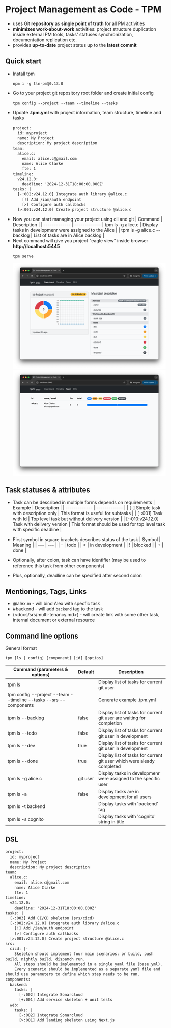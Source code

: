 # Project Management as Code - TPM
  * uses Git **repository** as **single point of truth** for all PM activities
  * **minimizes work-about-work** activities: project structure duplication inside external PM tools, tasks' statuses synchronization, documentation replication etc.
  * provides **up-to-date** project status up to the **latest commit**

## Quick start

* Install tpm
  ```
  npm i -g tln-pm@0.13.0
  ```
* Go to your project git repository root folder and create initial config
  ```
  tpm config --project --team --timeline --tasks
  ```
* Update **.tpm.yml** with project information, team structure, timeline and tasks
  ```
  project:
    id: myproject
    name: My Project
    description: My project description
  team:
    alice.c:
      email: alice.c@gmail.com
      name: Alice Clarke
      fte: 1
  timeline:
    v24.12.0:
      deadline: '2024-12-31T18:00:00.000Z'
  tasks: |
    [-:002:v24.12.0] Integrate auth library @alice.c
      [!] Add /iam/auth endpoint
      [>] Configure auth callbacks
    [>:001:v24.12.0] Create project structure @alice.c
  ```
* Now you can start managing your project using cli and git
  | Command | Description |
  | ------------- | -------------
  | tpm ls -g alice.c | Display tasks in developmenr were assigned to the Alice |
  | tpm ls -g alice.c --backlog | List of tasks are in Alice backlog |
* Next command will give you project "eagle view" inside browser **http://localhost:5445**
  ```
  tpm serve
  ```
  ![Dashboard](tpm-01.png)
  ![Team](tpm-02.png)

## Task statuses & attributes
  * Task can be described in multiple forms depends on requirements
    | Example  | Description |
    | ------------- | ------------- |
    | [-] Simple task with description only | This format is useful for subtasks |
    | [-:001] Task with Id | Top level task but without delivery version |
    | [-:010:v24.12.0] Task with delivery version | This format should be used for top level task with specific deadline |
  
  * First symbol in square brackets describes status of the task
    | Symbol | Meaning         |
    | ---    | ---             |
    | -      | todo            |
    | >      | in development  |
    | !      | blocked         |
    | +      | done            |
  * Optionally, after colon, task can have identifier (may be used to reference this task from other components)
  * Plus, optionally, deadline can be specified after second colon 

## Mentionings, Tags, Links
  * @alex.m - will bind Alex with specfic task
  * #backend - will add `backend` tag to the task
  * (\<docs/srs/multi-tenancy.md\>) - will create link with some other task, internal document or external resource 

## Command line options
General format
```
tpm [ls | config] [component] [id] [optios]
```
| Command (parameters & options)  | Default | Description |
| ------------- | ------------- | ------------- |
| tpm ls | | Display list of tasks for current git user |
| tpm config --project --team --timeline --tasks --srs --components | | Generate example .tpm.yml |
| tpm ls --backlog | false | Display list of tasks for current git user are waiting for completion |
| tpm ls --todo | false | Display list of tasks for current git user in development |
| tpm ls --dev | true | Display list of tasks for current git user in development |
| tpm ls --done | true | Display list of tasks for current git user which were aleady completed |
| tpm ls -g alice.c | git user |  Display tasks in developmenr were assigned to the specific user |
| tpm ls -a | false | Display tasks are in development for all users |
| tpm ls -t backend | | Display tasks with 'backend' tag |
| tpm ls -s cognito | | Display tasks with 'cognito' string in title |

## DSL
```
project:
  id: myproject
  name: My Project
  description: My project description
team:
  alice.c:
    email: alice.c@gmail.com
    name: Alice Clarke
    fte: 1
timeline:
  v24.12.0:
    deadline: '2024-12-31T18:00:00.000Z'
tasks: |
  [-:003] Add CI/CD skeleton (srs/cicd)
  [-:002:v24.12.0] Integrate auth library @alice.c
    [!] Add /iam/auth endpoint
    [>] Configure auth callbacks
  [>:001:v24.12.0] Create project structure @alice.c
srs:
  cicd: |-
    Skeleton should implement four main scenarios: pr build, push build, nightly build, dispamch run.
    All steps should be implemented in a single yaml file (base.yml).
    Every scenario should be implemented as a separate yaml file and should use parameters to define which step needs to be run.
components:
  backend:
    tasks: |
      [-:002] Integrate Sonarcloud
      [+:001] Add service skeleton + unit tests
  web:
    tasks: |
      [-:002] Integrate Sonarcloud
      [>:001] Add landing skeleton using Next.js
```  
